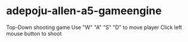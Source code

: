 # adepoju-allen-a5-gameengine
Top-Down shooting game
Use "W" "A" "S" "D" to move player
Click left mouse button to shoot
